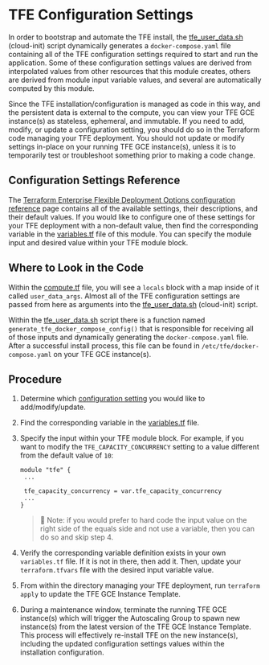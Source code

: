 # TFE Configuration Settings

In order to bootstrap and automate the TFE install, the [tfe_user_data.sh](../templates/tfe_user_data.sh.tpl) (cloud-init) script dynamically generates a `docker-compose.yaml` file containing all of the TFE configuration settings required to start and run the application. Some of these configuration settings values are derived from interpolated values from other resources that this module creates, others are derived from module input variable values, and several are automatically computed by this module.

Since the TFE installation/configuration is managed as code in this way, and the persistent data is external to the compute, you can view your TFE GCE instance(s) as stateless, ephemeral, and immutable. If you need to add, modify, or update a configuration setting, you should do so in the Terraform code managing your TFE deployment. You should not update or modify settings in-place on your running TFE GCE instance(s), unless it is to temporarily test or troubleshoot something prior to making a code change.

## Configuration Settings Reference

The [Terraform Enterprise Flexible Deployment Options configuration reference](https://developer.hashicorp.com/terraform/enterprise/flexible-deployments/install/configuration) page contains all of the available settings, their descriptions, and their default values. If you would like to configure one of these settings for your TFE deployment with a non-default value, then find the corresponding variable in the [variables.tf](../variables.tf) file of this module. You can specify the module input and desired value within your TFE module block.

## Where to Look in the Code

Within the [compute.tf](../compute.tf) file, you will see a `locals` block with a map inside of it called `user_data_args`. Almost all of the TFE configuration settings are passed from here as arguments into the [tfe_user_data.sh](../templates/tfe_user_data.sh.tpl) (cloud-init) script.

Within the [tfe_user_data.sh](../templates/tfe_user_data.sh.tpl) script there is a function named `generate_tfe_docker_compose_config()` that is responsible for receiving all of those inputs and dynamically generating the `docker-compose.yaml` file. After a successful install process, this file can be found in `/etc/tfe/docker-compose.yaml` on your TFE GCE instance(s).

## Procedure

1. Determine which [configuration setting](https://developer.hashicorp.com/terraform/enterprise/flexible-deployments/install/configuration) you would like to add/modify/update.

2. Find the corresponding variable in the [variables.tf](../variables.tf) file.

3. Specify the input within your TFE module block. For example, if you want to modify the `TFE_CAPACITY_CONCURRENCY` setting to a value different from the default value of `10`:

   ```hcl
   module "tfe" {
    ...

    tfe_capacity_concurrency = var.tfe_capacity_concurrency
    ...
   }
   ```

   >📝 Note: if you would prefer to hard code the input value on the right side of the equals side and not use a variable, then you can do so and skip step 4.

4. Verify the corresponding variable definition exists in your own `variables.tf` file. If it is not in there, then add it. Then, update your `terraform.tfvars` file with the desired input variable value.

5. From within the directory managing your TFE deployment, run `terraform apply` to update the TFE GCE Instance Template.

6. During a maintenance window, terminate the running TFE GCE instance(s) which will trigger the Autoscaling Group to spawn new instance(s) from the latest version of the TFE GCE Instance Template. This process will effectively re-install TFE on the new instance(s), including the updated configuration settings values within the installation configuration.
